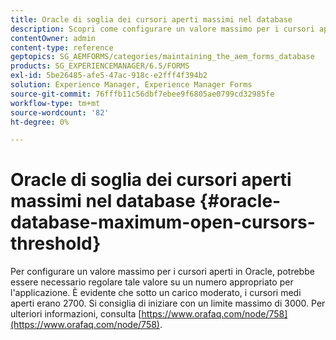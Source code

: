 ```yaml
---
title: Oracle di soglia dei cursori aperti massimi nel database
description: Scopri come configurare un valore massimo per i cursori aperti in Oracle.
contentOwner: admin
content-type: reference
geptopics: SG_AEMFORMS/categories/maintaining_the_aem_forms_database
products: SG_EXPERIENCEMANAGER/6.5/FORMS
exl-id: 5be26485-afe5-47ac-918c-e2fff4f394b2
solution: Experience Manager, Experience Manager Forms
source-git-commit: 76fffb11c56dbf7ebee9f6805ae0799cd32985fe
workflow-type: tm+mt
source-wordcount: '82'
ht-degree: 0%

---
```


# Oracle di soglia dei cursori aperti massimi nel database {#oracle-database-maximum-open-cursors-threshold}

Per configurare un valore massimo per i cursori aperti in Oracle, potrebbe essere necessario regolare tale valore su un numero appropriato per l&#39;applicazione. È evidente che sotto un carico moderato, i cursori medi aperti erano 2700. Si consiglia di iniziare con un limite massimo di 3000. Per ulteriori informazioni, consulta [https://www.orafaq.com/node/758](https://www.orafaq.com/node/758).
